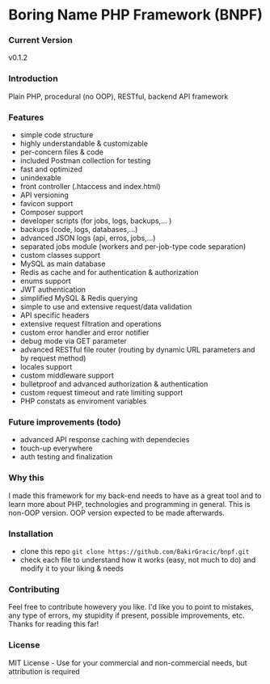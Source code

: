 # Boring Name PHP Framework (BNPF)

### Current Version
v0.1.2

### Introduction
Plain PHP, procedural (no OOP), RESTful, backend API framework

### Features
- simple code structure
- highly understandable & customizable
- per-concern files & code
- included Postman collection for testing
- fast and optimized
- unindexable
- front controller (.htaccess and index.html)
- API versioning
- favicon support
- Composer support
- developer scripts (for jobs, logs, backups,... )
- backups (code, logs, databases,...)
- advanced JSON logs (api, erros, jobs,...)
- separated jobs module (workers and per-job-type code separation)
- custom classes support
- MySQL as main database
- Redis as cache and for authentication & authorization
- enums support
- JWT authentication
- simplified MySQL & Redis querying
- simple to use and extensive request/data validation
- API specific headers
- extensive request filtration and operations
- custom error handler and error notifier
- debug mode via GET parameter
- advanced RESTful file router (routing by dynamic URL parameters and by request method)
- locales support
- custom middleware support
- bulletproof and advanced authorization & authentication
- custom request timeout and rate limiting support
- PHP constats as enviroment variables

### Future improvements (todo)
- advanced API response caching with dependecies
- touch-up everywhere
- auth testing and finalization

### Why this
I made this framework for my back-end needs to have as a great tool and to learn more about PHP, technologies and programming in general. This is non-OOP version. OOP version expected to be made afterwards.

### Installation
- clone this repo `git clone https://github.com/BakirGracic/bnpf.git`
- check each file to understand how it works (easy, not much to do) and modify it to your liking & needs

### Contributing
Feel free to contribute howevery you like. I'd like you to point to mistakes, any type of errors, my stupidity if present, possible improvements, etc. Thanks for reading this far!

### License
MIT License - Use for your commercial and non-commercial needs, but attribution is required
